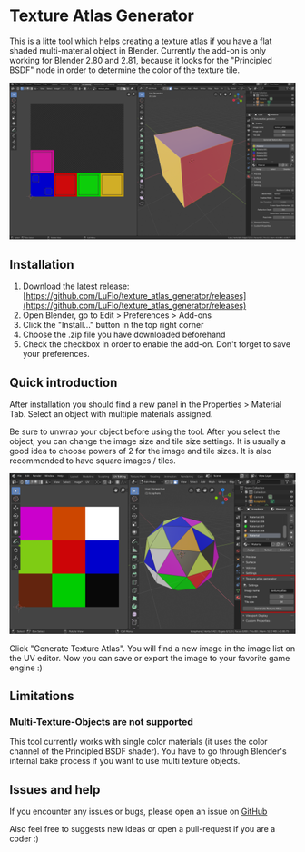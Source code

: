 # Texture Atlas Generator

This is a litte tool which helps creating a texture atlas if you have a flat
shaded multi-material object in Blender. Currently the add-on is only working
for Blender 2.80 and 2.81, because it looks for the "Principled BSDF" node in
order to determine the color of the texture tile.

![Generating Texture Atlas](doc/images/overview_demo.png?raw=true "Generating Texture Atlas")


## Installation

1. Download the latest release: [https://github.com/LuFlo/texture_atlas_generator/releases](https://github.com/LuFlo/texture_atlas_generator/releases)
2. Open Blender, go to Edit > Preferences > Add-ons
3. Click the "Install..." button in the top right corner
4. Choose the .zip file you have downloaded beforehand
5. Check the checkbox in order to enable the add-on. Don't forget to save your preferences.


## Quick introduction

After installation you should find a new panel in the Properties > Material Tab.
Select an object with multiple materials assigned.

Be sure to unwrap your object before using the tool. After you select the
object, you can change the image size and tile size settings. It is usually a
good idea to choose powers of 2 for the image and tile sizes. It is also recommended
to have square images / tiles.

![Plugin Settings](doc/images/intro1.png?raw=true "Plugin Settings")

Click "Generate Texture Atlas". You will find a new image in the image list on
the UV editor. Now you can save or export the image to your favorite
game engine :)


## Limitations

### Multi-Texture-Objects are not supported

This tool currently works with single color materials (it uses the color channel of
the Principled BSDF shader). You have to go through Blender's internal bake process
if you want to use multi texture objects.


## Issues and help

If you encounter any issues or bugs, please open an issue on [GitHub](https://github.com/LuFlo/texture_atlas_generator/issues)

Also feel free to suggests new ideas or open a pull-request if you are a coder :)